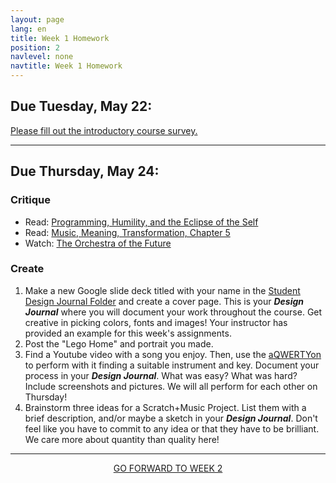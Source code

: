 ```yaml
---
layout: page
lang: en
title: Week 1 Homework
position: 2
navlevel: none
navtitle: Week 1 Homework
---
```

## Due Tuesday, May 22:
[Please fill out the introductory course survey.](https://goo.gl/forms/Hc11i0FycFeF6Dbt1)

***

## Due Thursday, May 24:
### Critique
* Read: [Programming, Humility, and the Eclipse of the Self](https://drive.google.com/open?id=1C2lfLAJ0Qm8_o_FLdfVCCpVaijby1Hqx)
* Read: [Music, Meaning, Transformation, Chapter 5](https://drive.google.com/open?id=1nTz9PQF24GHVpRCbPPUlUK0wv3n1mDOz)
* Watch: [The Orchestra of the Future](https://www.ted.com/talks/ge_wang_the_diy_orchestra_of_the_future)

### Create
1. Make a new Google slide deck titled with your name in the [Student Design Journal Folder](https://drive.google.com/open?id=1r8hWU2sKd23BAznxoiyjv6aPBAcUYiOM) and create a cover page. This is your ***Design Journal*** where you will document your work throughout the course. Get creative in picking colors, fonts and images! Your instructor has provided an example for this week's assignments.
2. Post the "Lego Home" and portrait you made.
3. Find a Youtube video with a song you enjoy. Then, use the [aQWERTYon](https://apps.musedlab.org/aqwertyon/) to perform with it finding a suitable instrument and key. Document your process in your ***Design Journal***. What was easy? What was hard? Include screenshots and pictures. We will all perform for each other on Thursday!
4. Brainstorm three ideas for a Scratch+Music Project. List them with a brief description, and/or maybe a sketch in your ***Design Journal***. Don't feel like you have to commit to any idea or that they have to be brilliant. We care more about quantity than quality here!

***

<center>
<a href='./w2.html'>GO FORWARD TO WEEK 2</a>
</center>
